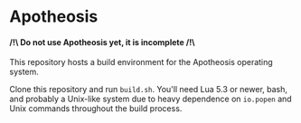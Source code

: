 # Apotheosis

#### /!\\ Do not use Apotheosis yet, it is incomplete /!\\

This repository hosts a build environment for the Apotheosis operating system.

Clone this repository and run `build.sh`.  You'll need Lua 5.3 or newer, bash, and probably a Unix-like system due to heavy dependence on `io.popen` and Unix commands throughout the build process.
